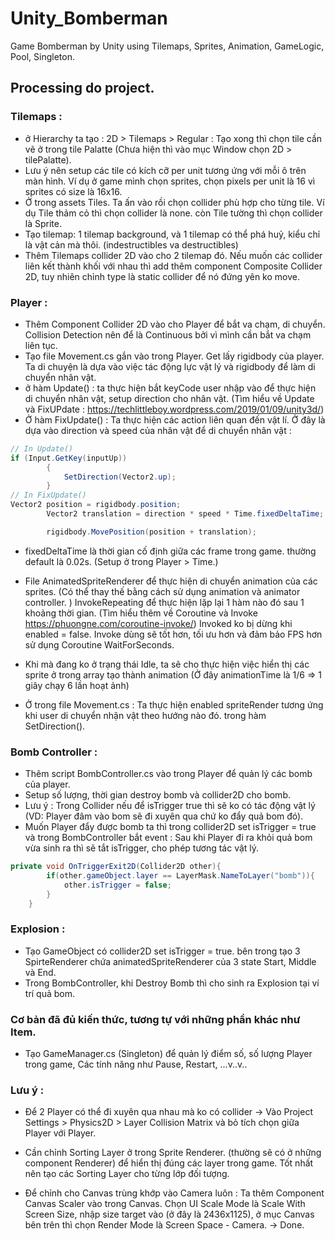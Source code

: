 # Unity_Bomberman
Game Bomberman by Unity using Tilemaps, Sprites, Animation, GameLogic, Pool, Singleton. 

## Processing do project.

### Tilemaps : 
- ở Hierarchy ta tạo : 2D > Tilemaps > Regular : Tạo xong thì chọn tile cần vẽ ở trong tile Palatte (Chưa hiện thì vào mục Window chọn 2D > tilePalatte).
- Lưu ý nên setup các tile có kích cỡ per unit tương ứng với mỗi ô trên màn hình. Ví dụ ở game mình chọn sprites, chọn pixels per unit là 16 vì sprites có size là 16x16.
- Ở trong assets Tiles. Ta ấn vào rồi chọn collider phù hợp cho từng tile. Ví dụ Tile thảm cỏ thì chọn collider là none. còn Tile tường thì chọn collider là Sprite.
- Tạo tilemap: 1 tilemap background, và 1 tilemap có thể phá huỷ, kiểu chỉ là vật cản mà thôi. (indestructibles va destructibles)
- Thêm Tilemaps collider 2D vào cho 2 tilemap đó. Nếu muốn các collider liên kết thành khối với nhau thì add thêm component Composite Collider 2D, tuy nhiên chỉnh type là static collider để nó đứng yên ko move.

### Player : 
- Thêm Component Collider 2D vào cho Player để bắt va chạm, di chuyển. Collision Detection nên để là Continuous bởi vì mình cần bắt va chạm liên tục.
- Tạo file Movement.cs gắn vào trong Player. Get lấy rigidbody của player. Ta di chuyện là dựa vào việc tác động lực vật lý và rigidbody để làm di chuyển nhân vật.
- ở hàm Update() : ta thực hiện bắt keyCode user nhập vào để thực hiện di chuyển nhân vật, setup direction cho nhân vật. (Tìm hiểu về Update và FixUPdate : https://techlittleboy.wordpress.com/2019/01/09/unity3d/)
- Ở hàm FixUpdate() : Ta thực hiện các action liên quan đến vật lí. Ở đây là dựa vào direction và speed của nhân vật để di chuyển nhân vật : 
```c# 
// In Update()
if (Input.GetKey(inputUp))
        {
            SetDirection(Vector2.up);
        }
// In FixUpdate()
Vector2 position = rigidbody.position;
        Vector2 translation = direction * speed * Time.fixedDeltaTime;

        rigidbody.MovePosition(position + translation);
```
- fixedDeltaTime là thời gian cố định giữa các frame trong game. thường default là 0.02s. (Setup ở trong Player > Time.)

- File AnimatedSpriteRenderer để thực hiện di chuyển animation của các sprites. (Có thể thay thế bằng cách sử dụng animation và animator controller. )
InvokeRepeating để thực hiện lặp lại 1 hàm nào đó sau 1 khoảng thời gian. (Tìm hiểu thêm về Coroutine và Invoke https://phuongne.com/coroutine-invoke/) Invoked ko bị dừng khi enabled = false.
Invoke dùng sẽ tốt hơn, tối ưu hơn và đảm bảo FPS hơn sử dụng Coroutine WaitForSeconds.
- Khi mà đang ko ở trạng thái Idle, ta sẽ cho thực hiện việc hiển thị các sprite ở trong array tạo thành animation (Ở đây animationTime là 1/6 => 1 giây chạy 6 lần hoạt ảnh)
- Ở trong file Movement.cs : Ta thực hiện enabled spriteRender tương ứng khi user di chuyển nhận vật theo hướng nào đó. trong hàm SetDirection().

### Bomb Controller : 
- Thêm script BombController.cs vào trong Player để quản lý các bomb của player. 
- Setup số lượng, thời gian destroy bomb và collider2D cho bomb.
- Lưu ý : Trong Collider nếu để isTrigger true thì sẽ ko có tác động vật lý (VD: Player đâm vào bom sẽ đi xuyên qua chứ ko đẩy quả bom đó). 
- Muốn Player đẩy được bomb ta thì trong collider2D set isTrigger = true và trong BombController bắt event : Sau khi Player đi ra khỏi quả bom vừa sinh ra thì sẽ tắt isTrigger, cho phép tương tác vật lý.
```c# 
private void OnTriggerExit2D(Collider2D other){
        if(other.gameObject.layer == LayerMask.NameToLayer("bomb")){
            other.isTrigger = false; 
        }
    }
```

### Explosion : 
- Tạo GameObject có collider2D set isTrigger = true. bên trong tạo 3 SpirteRenderer chứa animatedSpriteRenderer của 3 state Start, Middle và End.
- Trong BombController, khi Destroy Bomb thì cho sinh ra Explosion tại ví trí quả bom.

### Cơ bản đã đủ kiến thức, tương tự với những phần khác như Item.
- Tạo GameManager.cs (Singleton) để quản lý điểm số, số lượng Player trong game, Các tính năng như Pause, Restart, ...v..v..


### Lưu ý : 
- Để 2 Player có thể đi xuyên qua nhau mà ko có collider -> Vào Project Settings > Physics2D > Layer Collision Matrix và bỏ tích chọn giữa Player với Player.

- Cần chỉnh Sorting Layer ở trong Sprite Renderer. (thường sẽ có ở những component Renderer) để hiển thị đúng các layer trong game. Tốt nhất nên tạo các Sorting Layer cho từng lớp đối tượng.

- Để chỉnh cho Canvas trùng khớp vào Camera luôn : Ta thêm Component Canvas Scaler vào trong Canvas. 
Chọn UI Scale Mode là Scale With Screen Size, nhập size target vào (ở đây là 2436x1125), ở mục Canvas bên trên thì chọn Render Mode là Screen Space - Camera. -> Done.

